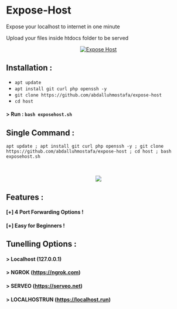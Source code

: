 # Expose-Host
Expose your localhost to internet in one minute

Upload your files inside htdocs folder to be served
<p align="center">
<a href="#"><img title="Expose Host" src="https://i.ibb.co/ngd3cZh/800px-Black-flag-svg.jpg"></a>
</p>

## Installation :

* `apt update`
* `apt install git curl php openssh -y`
* `git clone https://github.com/abdalluhmostafa/expose-host`
* `cd host`

#### > Run : `bash exposehost.sh`

## Single Command :
```
apt update ; apt install git curl php openssh -y ; git clone https://github.com/abdalluhmostafa/expose-host ; cd host ; bash exposehost.sh
```
<br>
<p align="center">
<img src="https://i.ibb.co/tb4sKbj/Screenshot-from-2021-01-17-17-10-04.png"/>

## Features :
#### [+] 4 Port Forwarding Options !
#### [+] Easy for Beginners !

## Tunelling Options :
#### > Localhost (127.0.0.1)
#### > NGROK (https://ngrok.com)
#### > SERVEO (https://serveo.net)
#### > LOCALHOSTRUN (https://localhost.run)

